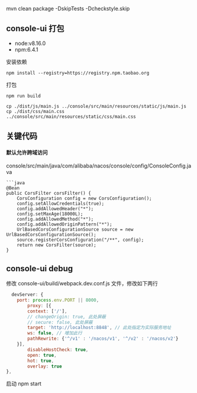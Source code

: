 mvn clean package -DskipTests -Dcheckstyle.skip

## console-ui 打包

* node:v8.16.0
* npm:6.4.1

安装依赖

```shell
npm install --registry=https://registry.npm.taobao.org
```

打包

```shell
npm run build
```

```
cp ./dist/js/main.js ../console/src/main/resources/static/js/main.js 
cp ./dist/css/main.css ../console/src/main/resources/static/css/main.css
```

## 关键代码

#### 默认允许跨域访问

console/src/main/java/com/alibaba/nacos/console/config/ConsoleConfig.java

    ```java
    @Bean
    public CorsFilter corsFilter() {
        CorsConfiguration config = new CorsConfiguration();
        config.setAllowCredentials(true);
        config.addAllowedHeader("*");
        config.setMaxAge(18000L);
        config.addAllowedMethod("*");
        config.addAllowedOriginPattern("*");
        UrlBasedCorsConfigurationSource source = new UrlBasedCorsConfigurationSource();
        source.registerCorsConfiguration("/**", config);
        return new CorsFilter(source);
    }

## console-ui debug

修改 console-ui/build/webpack.dev.conf.js 文件，修改如下两行

```js  
  devServer: {
    port: process.env.PORT || 8000,
        proxy: [{
        context: ['/'],
        // changeOrigin: true, 此处屏蔽
        // secure: false, 此处屏蔽
        target: 'http://localhost:8848', // 此处指定为实际服务地址
        ws: false, // 增加此行
        pathRewrite: {'^/v1' : '/nacos/v1', '^/v2' : '/nacos/v2'}
    }],
        disableHostCheck: true,
        open: true,
        hot: true,
        overlay: true
},
```

启动 npm start